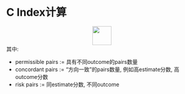 # C Index计算

<!-- $$
C_{index}=\frac{\#concordant \space pairs + 0.5 \times \#risk \space ties}{\#permissible \space pairs}
$$ --> 

<div align="center"><img height ="50" src="https://render.githubusercontent.com/render/math?math=C_%7Bindex%7D%3D%5Cfrac%7B%5C%23concordant%20%5Cspace%20pairs%20%2B%200.5%20%5Ctimes%20%5C%23risk%20%5Cspace%20ties%7D%7B%5C%23permissible%20%5Cspace%20pairs%7D"></div> 
其中:

* permissible pairs := 具有不同outcome的pairs数量
* concordant pairs := “方向一致”的pairs数量, 例如高estimate分数, 高outcome分数
* risk pairs := 同estimate分数, 不同outcome